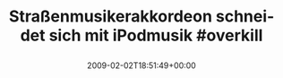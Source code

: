 ---
retweeted: false
source: <a href="http://twitter.com" rel="nofollow">Twitter Web Client</a>
entities:
  hashtags:
  - text: overkill
    indices:
    - '53'
    - '62'
  symbols: []
  user_mentions: []
  urls: []
display_text_range:
- '0'
- '62'
favorite_count: '0'
id_str: '1170613987'
truncated: false
retweet_count: '0'
id: '1170613987'
created_at: Mon Feb 02 18:51:49 +0000 2009
favorited: false
full_text: 'Straßenmusikerakkordeon schneidet sich mit iPodmusik #overkill'
lang: de
tags:
- overkill
- pesos/twitter
date: '2009-02-02T18:51:49+00:00'
src: https://twitter.com/bascht/status/1170613987
original_url: https://twitter.com/bascht/status/1170613987
type: twitter_tweet
text: 'Straßenmusikerakkordeon schneidet sich mit iPodmusik #overkill'
title: 'Straßenmusikerakkordeon schneidet sich mit iPodmusik #overkill

  '

---